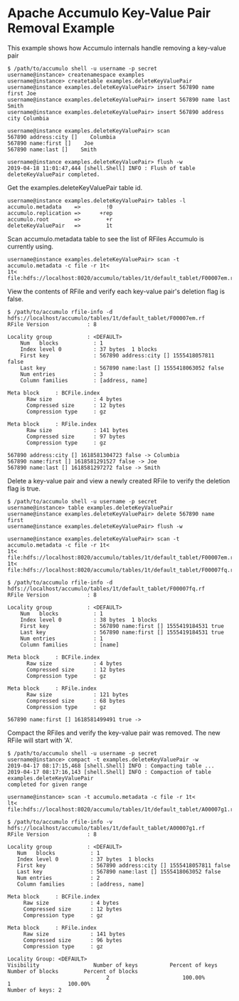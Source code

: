 <!--
Licensed to the Apache Software Foundation (ASF) under one or more
contributor license agreements.  See the NOTICE file distributed with
this work for additional information regarding copyright ownership.
The ASF licenses this file to You under the Apache License, Version 2.0
(the "License"); you may not use this file except in compliance with
the License.  You may obtain a copy of the License at

    http://www.apache.org/licenses/LICENSE-2.0

Unless required by applicable law or agreed to in writing, software
distributed under the License is distributed on an "AS IS" BASIS,
WITHOUT WARRANTIES OR CONDITIONS OF ANY KIND, either express or implied.
See the License for the specific language governing permissions and
limitations under the License.
-->
# Apache Accumulo Key-Value Pair Removal Example

This example shows how Accumulo internals handle removing a key-value pair

```
$ /path/to/accumulo shell -u username -p secret
username@instance> createnamespace examples
username@instance> createtable examples.deleteKeyValuePair
username@instance examples.deleteKeyValuePair> insert 567890 name first Joe
username@instance examples.deleteKeyValuePair> insert 567890 name last Smith
username@instance examples.deleteKeyValuePair> insert 567890 address city Columbia
```

```
username@instance examples.deleteKeyValuePair> scan
567890 address:city []    Columbia
567890 name:first []    Joe
567890 name:last []    Smith
```

```
username@instance examples.deleteKeyValuePair> flush -w
2019-04-18 11:01:47,444 [shell.Shell] INFO : Flush of table deleteKeyValuePair completed.
```

Get the examples.deleteKeyValuePair table id.

```
username@instance examples.deleteKeyValuePair> tables -l
accumulo.metadata    =>        !0
accumulo.replication =>      +rep
accumulo.root        =>        +r
deleteKeyValuePair   =>        1t
```

Scan accumulo.metadata table to see the list of RFiles Accumulo is currently using.

```
username@instance examples.deleteKeyValuePair> scan -t accumulo.metadata -c file -r 1t<
1t< file:hdfs://localhost:8020/accumulo/tables/1t/default_tablet/F00007em.rf
```

View the contents of RFile and verify each key-value pair's deletion flag is false.

```
$ /path/to/accumulo rfile-info -d hdfs://localhost/accumulo/tables/1t/default_tablet/F00007em.rf
RFile Version            : 8

Locality group           : <DEFAULT>
    Num   blocks           : 1
    Index level 0          : 37 bytes  1 blocks
    First key              : 567890 address:city [] 1555418057811 false
    Last key               : 567890 name:last [] 1555418063052 false
    Num entries            : 3
    Column families        : [address, name]

Meta block     : BCFile.index
      Raw size             : 4 bytes
      Compressed size      : 12 bytes
      Compression type     : gz

Meta block     : RFile.index
      Raw size             : 141 bytes
      Compressed size      : 97 bytes
      Compression type     : gz
      
567890 address:city [] 1618581304723 false -> Columbia
567890 name:first [] 1618581291527 false -> Joe
567890 name:last [] 1618581297272 false -> Smith
```
Delete a key-value pair and view a newly created RFile to verify the deletion flag is true.

```
$ /path/to/accumulo shell -u username -p secret
username@instance> table examples.deleteKeyValuePair
username@instance examples.deleteKeyValuePair> delete 567890 name first
username@instance examples.deleteKeyValuePair> flush -w
```

```
username@instance examples.deleteKeyValuePair> scan -t accumulo.metadata -c file -r 1t<
1t< file:hdfs://localhost:8020/accumulo/tables/1t/default_tablet/F00007em.rf
1t< file:hdfs://localhost:8020/accumulo/tables/1t/default_tablet/F00007fq.rf
```

```
$ /path/to/accumulo rfile-info -d hdfs://localhost/accumulo/tables/1t/default_tablet/F00007fq.rf
RFile Version            : 8

Locality group           : <DEFAULT>
    Num   blocks           : 1
    Index level 0          : 38 bytes  1 blocks
    First key              : 567890 name:first [] 1555419184531 true
    Last key               : 567890 name:first [] 1555419184531 true
    Num entries            : 1
    Column families        : [name]

Meta block     : BCFile.index
      Raw size             : 4 bytes
      Compressed size      : 12 bytes
      Compression type     : gz

Meta block     : RFile.index
      Raw size             : 121 bytes
      Compressed size      : 68 bytes
      Compression type     : gz
      
567890 name:first [] 1618581499491 true ->
```

Compact the RFiles and verify the key-value pair was removed.  The new RFile will start with 'A'.

```
$ /path/to/accumulo shell -u username -p secret
username@instance> compact -t examples.deleteKeyValuePair -w
2019-04-17 08:17:15,468 [shell.Shell] INFO : Compacting table ...
2019-04-17 08:17:16,143 [shell.Shell] INFO : Compaction of table examples.deleteKeyValuePair 
completed for given range
```

```
username@instance> scan -t accumulo.metadata -c file -r 1t<
lt< file:hdfs://localhost:8020/accumulo/tables/1t/default_tablet/A00007g1.rf
```

 ```
$ /path/to/accumulo rfile-info -v hdfs://localhost/accumulo/tables/1t/default_tablet/A00007g1.rf
RFile Version            : 8

Locality group           : <DEFAULT>
    Num   blocks           : 1
    Index level 0          : 37 bytes  1 blocks
    First key              : 567890 address:city [] 1555418057811 false
    Last key               : 567890 name:last [] 1555418063052 false
    Num entries            : 2
    Column families        : [address, name]

Meta block     : BCFile.index
      Raw size             : 4 bytes
      Compressed size      : 12 bytes
      Compression type     : gz

Meta block     : RFile.index
      Raw size             : 141 bytes
      Compressed size      : 96 bytes
      Compression type     : gz
      
Locality Group: <DEFAULT>
Visibility                 Number of keys          Percent of keys      Number of blocks        Percent of blocks
                                2                       100.00%                 1                  100.00%
Number of keys: 2
     
```

